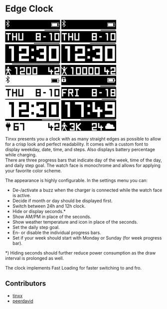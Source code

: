 # Edge Clock

![Screenshot](screenshot.png)
![Screenshot](screenshot2.png)
![Screenshot](screenshot3.png)
![Screenshot](screenshot4.png)

Tinxx presents you a clock with as many straight edges as possible to allow for a crisp look and perfect readability.
It comes with a custom font to display weekday, date, time, and steps. Also displays battery percentage while charging.  
There are three progress bars that indicate day of the week, time of the day, and daily step goal.
The watch face is monochrome and allows for applying your favorite color scheme.

The appearance is highly configurable. In the settings menu you can:
- De-/activate a buzz when the charger is connected while the watch face is active.
- Decide if month or day should be displayed first.
- Switch between 24h and 12h clock.
- Hide or display seconds.*
- Show AM/PM in place of the seconds.
- Show weather temperature and icon in place of the seconds.
- Set the daily step goal.
- En- or disable the individual progress bars.
- Set if your week should start with Monday or Sunday (for week progress bar).

*) Hiding seconds should further reduce power consumption as the draw interval is prolonged as well.

The clock implements Fast Loading for faster switching to and fro.

## Contributors
 - [tinxx](https://github.com/tinxx)
 - [peerdavid](https://github.com/peerdavid)
 